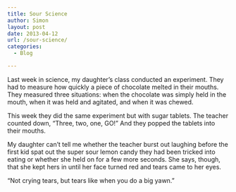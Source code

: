 ```yaml
---
title: Sour Science
author: Simon
layout: post
date: 2013-04-12
url: /sour-science/
categories:
  - Blog

---
```

Last week in science, my daughter&#8217;s class conducted an experiment. They had to measure how quickly a piece of chocolate melted in their mouths. They measured three situations: when the chocolate was simply held in the mouth, when it was held and agitated, and when it was chewed.

This week they did the same experiment but with sugar tablets. The teacher counted down, &#8220;Three, two, one, GO!&#8221; And they popped the tablets into their mouths.

My daughter can&#8217;t tell me whether the teacher burst out laughing before the first kid spat out the super sour lemon candy they had been tricked into eating or whether she held on for a few more seconds. She says, though, that she kept hers in until her face turned red and tears came to her eyes.

&#8220;Not crying tears, but tears like when you do a big yawn.&#8221;
